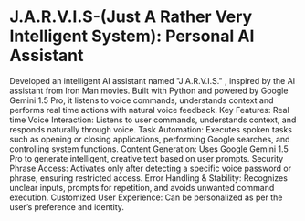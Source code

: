 # J.A.R.V.I.S-(Just A Rather Very Intelligent System): Personal AI Assistant

Developed an intelligent AI assistant named "J.A.R.V.I.S." , inspired by the AI assistant from Iron Man movies. Built with Python and powered by Google Gemini 1.5 Pro, it listens to voice commands, understands context and performs real time actions with natural voice feedback. 
Key Features:
Real time Voice Interaction: Listens to user commands, understands context, and responds naturally through voice.
Task Automation: Executes spoken tasks such as opening or closing applications, performing Google searches, and controlling system functions.
Content Generation: Uses Google Gemini 1.5 Pro to generate intelligent, creative text based on user prompts.
Security Phrase Access: Activates only after detecting a specific voice password or phrase, ensuring restricted access.
Error Handling & Stability: Recognizes unclear inputs, prompts for repetition, and avoids unwanted command execution.
Customized User Experience: Can be personalized as per the user’s preference and identity.
